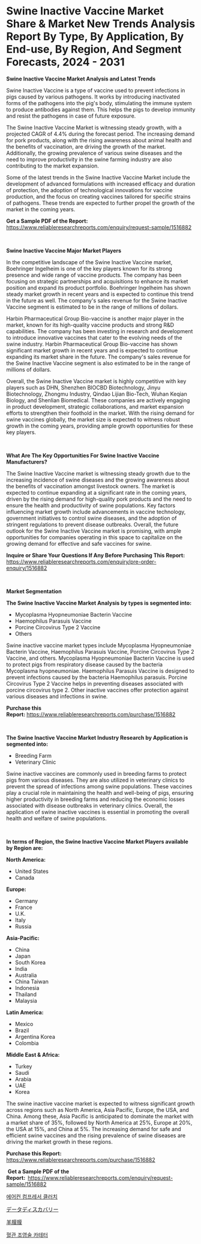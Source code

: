 <p><h1>Swine Inactive Vaccine Market Share & Market New Trends Analysis Report By Type, By Application, By End-use, By Region, And Segment Forecasts, 2024 - 2031</h1></p><p><strong>Swine Inactive Vaccine Market Analysis and Latest Trends</strong></p>
<p><p>Swine Inactive Vaccine is a type of vaccine used to prevent infections in pigs caused by various pathogens. It works by introducing inactivated forms of the pathogens into the pig's body, stimulating the immune system to produce antibodies against them. This helps the pigs to develop immunity and resist the pathogens in case of future exposure.</p><p>The Swine Inactive Vaccine Market is witnessing steady growth, with a projected CAGR of 4.4% during the forecast period. The increasing demand for pork products, along with the rising awareness about animal health and the benefits of vaccination, are driving the growth of the market. Additionally, the growing prevalence of various swine diseases and the need to improve productivity in the swine farming industry are also contributing to the market expansion.</p><p>Some of the latest trends in the Swine Inactive Vaccine Market include the development of advanced formulations with increased efficacy and duration of protection, the adoption of technological innovations for vaccine production, and the focus on creating vaccines tailored for specific strains of pathogens. These trends are expected to further propel the growth of the market in the coming years.</p></p>
<p><strong>Get a Sample PDF of the Report:&nbsp;</strong> <a href="https://www.reliableresearchreports.com/enquiry/request-sample/1516882">https://www.reliableresearchreports.com/enquiry/request-sample/1516882</a></p>
<p>&nbsp;</p>
<p><strong>Swine Inactive Vaccine Major Market Players</strong></p>
<p><p>In the competitive landscape of the Swine Inactive Vaccine market, Boehringer Ingelheim is one of the key players known for its strong presence and wide range of vaccine products. The company has been focusing on strategic partnerships and acquisitions to enhance its market position and expand its product portfolio. Boehringer Ingelheim has shown steady market growth in recent years and is expected to continue this trend in the future as well. The company's sales revenue for the Swine Inactive Vaccine segment is estimated to be in the range of millions of dollars.</p><p>Harbin Pharmaceutical Group Bio-vaccine is another major player in the market, known for its high-quality vaccine products and strong R&D capabilities. The company has been investing in research and development to introduce innovative vaccines that cater to the evolving needs of the swine industry. Harbin Pharmaceutical Group Bio-vaccine has shown significant market growth in recent years and is expected to continue expanding its market share in the future. The company's sales revenue for the Swine Inactive Vaccine segment is also estimated to be in the range of millions of dollars.</p><p>Overall, the Swine Inactive Vaccine market is highly competitive with key players such as DHN, Shenzhen BIOCBD Biotechnology, Jinyu Biotechnology, Zhongmu Industry, Qindao Lijian Bio-Tech, Wuhan Keqian Biology, and Shenlian Biomedical. These companies are actively engaging in product development, strategic collaborations, and market expansion efforts to strengthen their foothold in the market. With the rising demand for swine vaccines globally, the market size is expected to witness robust growth in the coming years, providing ample growth opportunities for these key players.</p></p>
<p>&nbsp;</p>
<p><strong>What Are The Key Opportunities For Swine Inactive Vaccine Manufacturers?</strong></p>
<p><p>The Swine Inactive Vaccine market is witnessing steady growth due to the increasing incidence of swine diseases and the growing awareness about the benefits of vaccination amongst livestock owners. The market is expected to continue expanding at a significant rate in the coming years, driven by the rising demand for high-quality pork products and the need to ensure the health and productivity of swine populations. Key factors influencing market growth include advancements in vaccine technology, government initiatives to control swine diseases, and the adoption of stringent regulations to prevent disease outbreaks. Overall, the future outlook for the Swine Inactive Vaccine market is promising, with ample opportunities for companies operating in this space to capitalize on the growing demand for effective and safe vaccines for swine.</p></p>
<p><strong>Inquire or Share Your Questions If Any Before Purchasing This Report:</strong> <a href="https://www.reliableresearchreports.com/enquiry/pre-order-enquiry/1516882">https://www.reliableresearchreports.com/enquiry/pre-order-enquiry/1516882</a></p>
<p>&nbsp;</p>
<p><strong>Market Segmentation</strong></p>
<p><strong>The Swine Inactive Vaccine Market Analysis by types is segmented into:</strong></p>
<p><ul><li>Mycoplasma Hyopneumoniae Bacterin Vaccine</li><li>Haemophilus Parasuis Vaccine</li><li>Porcine Circovirus Type 2 Vaccine</li><li>Others</li></ul></p>
<p><p>Swine inactive vaccine market types include Mycoplasma Hyopneumoniae Bacterin Vaccine, Haemophilus Parasuis Vaccine, Porcine Circovirus Type 2 Vaccine, and others. Mycoplasma Hyopneumoniae Bacterin Vaccine is used to protect pigs from respiratory disease caused by the bacteria Mycoplasma hyopneumoniae. Haemophilus Parasuis Vaccine is designed to prevent infections caused by the bacteria Haemophilus parasuis. Porcine Circovirus Type 2 Vaccine helps in preventing diseases associated with porcine circovirus type 2. Other inactive vaccines offer protection against various diseases and infections in swine.</p></p>
<p><strong>Purchase this Report:&nbsp;</strong><a href="https://www.reliableresearchreports.com/purchase/1516882">https://www.reliableresearchreports.com/purchase/1516882</a></p>
<p>&nbsp;</p>
<p><strong>The Swine Inactive Vaccine Market Industry Research by Application is segmented into:</strong></p>
<p><ul><li>Breeding Farm</li><li>Veterinary Clinic</li></ul></p>
<p><p>Swine inactive vaccines are commonly used in breeding farms to protect pigs from various diseases. They are also utilized in veterinary clinics to prevent the spread of infections among swine populations. These vaccines play a crucial role in maintaining the health and well-being of pigs, ensuring higher productivity in breeding farms and reducing the economic losses associated with disease outbreaks in veterinary clinics. Overall, the application of swine inactive vaccines is essential in promoting the overall health and welfare of swine populations.</p></p>
<p>&nbsp;</p>
<p><strong>In terms of Region, the Swine Inactive Vaccine Market Players available by Region are:</strong></p>
<p>
    <p> <strong> North America: </strong>
        <ul>
            <li>United States</li>
            <li>Canada</li>
        </ul>
        </p> 
    <p> <strong> Europe: </strong>
        <ul>
            <li>Germany</li>
            <li>France</li>
            <li>U.K.</li>
            <li>Italy</li>
            <li>Russia</li>
        </ul>
        </p> 
    <p> <strong> Asia-Pacific: </strong>
        <ul>
            <li>China</li>
            <li>Japan</li>
            <li>South Korea</li>
            <li>India</li>
            <li>Australia</li>
            <li>China Taiwan</li>
            <li>Indonesia</li>
            <li>Thailand</li>
            <li>Malaysia</li>
        </ul>
        </p> 
    <p> <strong> Latin America: </strong>
        <ul>
            <li>Mexico</li>
            <li>Brazil</li>
            <li>Argentina Korea</li>
            <li>Colombia</li>
        </ul>
        </p> 
    <p> <strong> Middle East & Africa: </strong>
        <ul>
            <li>Turkey</li>
            <li>Saudi</li>
            <li>Arabia</li>
            <li>UAE</li>
            <li>Korea</li>
        </ul>
    </p>
    </p>
<p><p>The swine inactive vaccine market is expected to witness significant growth across regions such as North America, Asia Pacific, Europe, the USA, and China. Among these, Asia Pacific is anticipated to dominate the market with a market share of 35%, followed by North America at 25%, Europe at 20%, the USA at 15%, and China at 5%. The increasing demand for safe and efficient swine vaccines and the rising prevalence of swine diseases are driving the market growth in these regions.</p></p>
<p><strong>Purchase this Report: </strong><a href="https://www.reliableresearchreports.com/purchase/1516882">https://www.reliableresearchreports.com/purchase/1516882</a></p>
<p>&nbsp;<strong>Get a Sample PDF of the Report:&nbsp;&nbsp;</strong><a href="https://www.reliableresearchreports.com/enquiry/request-sample/1516882">https://www.reliableresearchreports.com/enquiry/request-sample/1516882</a></p>
<p><strong></strong></p>
<p><p><a href="https://medium.com/@moyahfrancoestellec51j635wcx/%EC%97%90%EC%96%B4%EC%BB%A8-%EC%BB%B4%ED%94%84%EB%A0%88%EC%84%9C-%ED%81%B4%EB%9F%AC%EC%B9%98-%EC%8B%9C%EC%9E%A5-%EC%A2%85%EB%A5%98-%EC%9A%A9%EB%8F%84-%EB%B0%8F-%EC%A7%80%EC%97%AD%EB%B3%84-%ED%8F%AC%EA%B4%84%EC%A0%81-%ED%8F%89%EA%B0%80-c73f729c34a5">에어컨 컴프레서 클러치</a></p><p><a href="https://medium.com/@alysaledner2023/%E3%83%87%E3%83%BC%E3%82%BF%E6%8E%A2%E7%B4%A2%E5%B8%82%E5%A0%B4%E3%81%AF%E5%B8%82%E5%A0%B4%E3%82%B7%E3%82%A7%E3%82%A2-%E5%B8%82%E5%A0%B4%E3%83%88%E3%83%AC%E3%83%B3%E3%83%89-%E5%B8%82%E5%A0%B4%E6%88%90%E9%95%B7%E3%81%AB%E9%96%A2%E3%81%99%E3%82%8B%E6%83%85%E5%A0%B1%E3%82%92%E6%8F%90%E4%BE%9B%E3%81%97%E3%81%BE%E3%81%99-93a8defd7b32">データディスカバリー</a></p><p><a href="https://medium.com/@alysaledner2023/%E7%BE%8A%E6%B0%B4%E8%86%9C%E5%B8%82%E5%A0%B4%E3%81%AE%E3%82%A4%E3%83%B3%E3%82%B5%E3%82%A4%E3%83%88-%E5%B8%82%E5%A0%B4%E5%8B%95%E5%90%91-%E6%88%90%E9%95%B7-2024%E5%B9%B4%E3%81%8B%E3%82%892031%E5%B9%B4%E3%81%BE%E3%81%A7%E3%81%AE%E4%BA%88%E6%B8%AC-eaeda4011595">羊膜膜</a></p><p><a href="https://medium.com/@moyahfrancoestellec51j635wcx/angiography-catheter-%EC%8B%9C%EC%9E%A5-%EC%8B%9C%EC%9E%A5-%EC%A0%90%EC%9C%A0%EC%9C%A8-%EC%8B%9C%EC%9E%A5-%EB%8F%99%ED%96%A5-%EB%B0%8F-%EB%AF%B8%EB%9E%98-%EC%84%B1%EC%9E%A5-%ED%83%90%EC%83%89-0739c80fadf1">혈관 조영술 카테터</a></p></p>